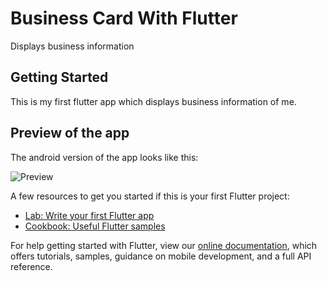 # Business Card With Flutter

Displays business information 

## Getting Started

This is my first flutter app which displays business information of me.

## Preview of the app

The android version of the app looks like this:

![Preview](https://user-images.githubusercontent.com/71809927/154599166-26d7606e-f4ef-41da-bd51-d9f70f0c7097.jpg)


A few resources to get you started if this is your first Flutter project:

- [Lab: Write your first Flutter app](https://flutter.dev/docs/get-started/codelab)
- [Cookbook: Useful Flutter samples](https://flutter.dev/docs/cookbook)

For help getting started with Flutter, view our
[online documentation](https://flutter.dev/docs), which offers tutorials,
samples, guidance on mobile development, and a full API reference.

